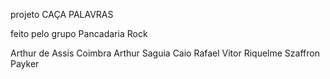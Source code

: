 projeto CAÇA PALAVRAS

feito pelo grupo Pancadaria Rock

Arthur de Assis Coimbra
Arthur Saguia
Caio Rafael
Vitor Riquelme
Szaffron Payker
